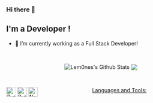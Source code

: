 ### Hi there :wave:

## I'm a Developer !
- :telescope: I’m currently working as a Full Stack Developer!

<br />

<p align = "center">
  <img align="center" src="https://readme-stats-github.vercel.app/api?username=Lem0nes&show_icons=true&include_all_commits=true&count_private=true&theme=radical" alt="Lem0nes's Github Stats" />
  <img align="center" src="https://readme-stats-github.vercel.app/api/top-langs/?username=Lem0nes&theme=radical&count_private=true" />
</p>
<br />

<p align="center"=>
    <a href="https://github.com/Lem0nes/<img src="https://img.shields.io/github/followers/Lem0nes.svg?label=GitHub&style=social" alt="GitHub"></a>&nbsp;&nbsp;
    <a href="https://www.linkedin.com/in/gustavo-de-lima-sousa-711878182/<img src="https://img.shields.io/badge/LinkedIn--_.svg?style=social&logo=linkedin" alt="LinkedIn</a>

<br />
</p>
<br />

### Languages and Tools:

<img align="left" alt="Python" width="26px" src="https://cdn.jsdelivr.net/npm/simple-icons@3.4.0/icons/c.svg" />
<img align="left" alt="Python" width="26px" src="https://cdn.jsdelivr.net/npm/simple-icons@3.4.0/icons/python.svg" />
<img align="left" alt="Node.js" width="26px" src="https://cdn.jsdelivr.net/npm/simple-icons@3.4.0/icons/postgresql.svg" />

<br />
